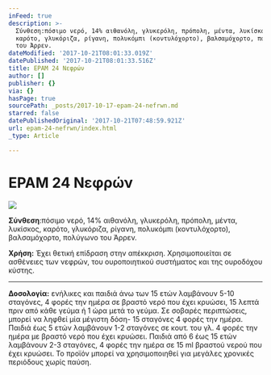 ```yaml
---
inFeed: true
description: >-
  Σύνθεση:πόσιμο νερό, 14% αιθανόλη, γλυκερόλη, πρόπολη, μέντα, λυκίσκος,
  καρότο, γλυκόριζα, ρίγανη, πολυκόμπι (κοντυλόχορτο), βαλσαμόχορτο, πολύγωνο
  του Άρρεν.
dateModified: '2017-10-21T08:01:33.019Z'
datePublished: '2017-10-21T08:01:33.516Z'
title: EPAM 24 Νεφρών
author: []
publisher: {}
via: {}
hasPage: true
sourcePath: _posts/2017-10-17-epam-24-nefrwn.md
starred: false
datePublishedOriginal: '2017-10-21T07:48:59.921Z'
url: epam-24-nefrwn/index.html
_type: Article

---
```

# EPAM 24 Νεφρών
![](https://imgflo.herokuapp.com/graph/2b2431f8e7ba7b0/157bdc0488e9cfa92091efacf4763320/croprotate.jpg?cropheight=294&cropwidth=359&degrees=0&input=https%3A%2F%2Fthe-grid-user-content.s3-us-west-2.amazonaws.com%2F4eb756e7-f2e0-485e-9d16-86e89ec73d90.jpg&x=0&y=8)

**Σύνθεση**:πόσιμο νερό, 14% αιθανόλη, γλυκερόλη, πρόπολη, μέντα, λυκίσκος, καρότο, γλυκόριζα, ρίγανη, πολυκόμπι (κοντυλόχορτο), βαλσαμόχορτο, πολύγωνο του Άρρεν.

**Χρήση:** Έχει θετική επίδραση στην απέκκριση. Χρησιμοποιείται σε ασθένειες των νεφρών, του ουροποιητικού συστήματος και της ουροδόχου κύστης.

---

**Δοσολογία:** ενήλικες και παιδιά άνω των 15 ετών λαμβάνουν 5-10 σταγόνες, 4 φορές την ημέρα σε βραστό νερό που έχει κρυώσει, 15 λεπτά πριν από κάθε γεύμα ή 1 ώρα μετά το γεύμα. Σε σοβαρές περιπτώσεις, μπορεί να ληφθεί μία μέγιστη δόση- 15 σταγόνες 4 φορές την ημέρα. Παιδιά έως 5 ετών λαμβάνουν 1-2 σταγόνες σε κουτ. του γλ. 4 φορές την ημέρα με βραστό νερό που έχει κρυώσει. Παιδιά από 6 έως 15 ετών λαμβάνουν 2-3 σταγόνες, 4 φορές την ημέρα σε 15 ml βραστού νερού που έχει κρυώσει. Το προϊόν μπορεί να χρησιμοποιηθεί για μεγάλες χρονικές περιόδους χωρίς παύση.
